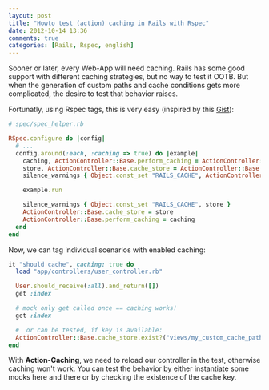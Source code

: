 ```yaml
---
layout: post
title: "Howto test (action) caching in Rails with Rspec"
date: 2012-10-14 13:36
comments: true
categories: [Rails, Rspec, english]
---
```


Sooner or later, every Web-App will need caching. Rails has some good support with different caching strategies, but no way to test it OOTB. But when the generation of custom paths and cache conditions gets more complicated, the desire to test that behavior raises.


Fortunatly, using Rspec tags, this is very easy (inspired by this [Gist](https://gist.github.com/2267519)):

```ruby
# spec/spec_helper.rb

RSpec.configure do |config|
  # ...
  config.around(:each, :caching => true) do |example|
    caching, ActionController::Base.perform_caching = ActionController::Base.perform_caching, true
    store, ActionController::Base.cache_store = ActionController::Base.cache_store, :memory_store
    silence_warnings { Object.const_set "RAILS_CACHE", ActionController::Base.cache_store }

    example.run

    silence_warnings { Object.const_set "RAILS_CACHE", store }
    ActionController::Base.cache_store = store
    ActionController::Base.perform_caching = caching
  end
end
```

Now, we can tag individual scenarios with enabled caching:

```ruby
it "should cache", caching: true do
  load "app/controllers/user_controller.rb"

  User.should_receive(:all).and_return([])
  get :index

  # mock only get called once == caching works!
  get :index

  #  or can be tested, if key is available:
  ActionController::Base.cache_store.exist?("views/my_custom_cache_path").should be_true
end
```

With **Action-Caching**, we need to reload our controller in the test, otherwise caching won't work.
You can test the behavior by either instantiate some mocks here and there or by checking the existence of the cache key.

